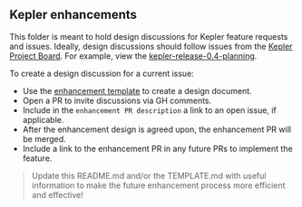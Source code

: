 ## Kepler enhancements 

This folder is meant to hold design discussions for Kepler feature requests and issues.
Ideally, design discussions should follow issues from the [Kepler Project Board](https://github.com/orgs/sustainable-computing-io/projects).
For example, view the [kepler-release-0.4-planning](https://github.com/orgs/sustainable-computing-io/projects/2). 

To create a design discussion for a current issue:

* Use the [enhancement template](./TEMPLATE.md) to create a design document.
* Open a PR to invite discussions via GH comments.
* Include in the `enhancement PR description` a link to an open issue, if applicable.
* After the enhancement design is agreed upon, the enhancement PR will be merged.
* Include a link to the enhancement PR in any future PRs to implement the feature.

> Update this README.md and/or the TEMPLATE.md with useful information to make the future enhancement process more efficient and effective!
